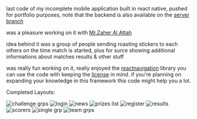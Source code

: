 last code of my incomplete mobile application built in react native, pushed for portfolio purposes, note that the backend is also available on the [server branch](https://github.com/freakinu/incomplete-hybrid-mobile-app/tree/server)

was a pleasure working on it with [Mr.Zaher Al Attah](mailto:zaher@zdccorp.com)

idea behind it was a group of people sending roasting stickers to each others on the time match is started, plus for surce showing additional informations about matches results & other stuff

was really fun working on it, really enjoyed the [reactnavigation](https://reactnavigation.org/docs/getting-started) library you can use the code with keeping the [license](https://github.com/freakinu/incomplete-hybrid-mobile-app/blob/main/LICENSE) in mind. 
if you're planning on expanding your knowledge in this framework this code might help you a lot.


Completed Layouts:

![challenge grps](https://leopstuff.com/images/challenge_grps.png)
![login](https://leopstuff.com/images/login.png)
![news](https://leopstuff.com/images/news.png)
![prizes list](https://leopstuff.com/images/prizes_list.png)
![register](https://leopstuff.com/images/register.png)
![results](https://leopstuff.com/images/results.png)
![scorers](https://leopstuff.com/images/scorers.png)
![single grp](https://leopstuff.com/images/single_grp.png)
![team grps](https://leopstuff.com/images/team_grps.png)
